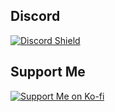 ## Discord
[![Discord Shield](https://discord.com/api/guilds/1330497624482123818/widget.png?style=shield)](https://discord.gg/VyZRfv9zyP)

## Support Me
[![Support Me on Ko-fi](https://ko-fi.com/img/githubbutton_sm.svg)](https://ko-fi.com/xoph29)
